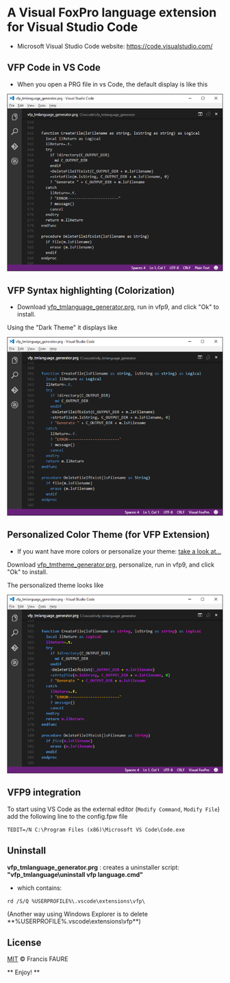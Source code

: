 
# A **Visual FoxPro** language extension for **Visual Studio Code**

* Microsoft Visual Studio Code website: https://code.visualstudio.com/


## VFP Code in VS Code

* When you open a PRG file in vs Code, the default display is like this

![VSCODE](images/prg-vs-code.png)

## VFP Syntax highlighting (Colorization)

* Download [vfp_tmlanguage_generator.prg](https://github.com/FrancisFaure/vfp_tmlanguage_generator), run in vfp9, and click "Ok" to install.

Using the "Dark Theme" it displays like

![VFP](images/prg-with-vfp-extension.png)

## Personalized Color Theme (for VFP Extension)

* If you want have more colors or personalize your theme: [take a look at...](https://github.com/FrancisFaure/vfp_tmtheme_generator)

Download [vfp_tmtheme_generator.prg](https://github.com/FrancisFaure/vfp_tmtheme_generator), personalize, run in vfp9, and click "Ok" to install.

The personalized theme looks like

![THEME](images/prg-with-vfp-extension-and-theme.png)


## VFP9 integration

To start using VS Code as the external editor (`Modify Command`, `Modify File`) add the following line to the config.fpw file
``` 
TEDIT=/N C:\Program Files (x86)\Microsoft VS Code\Code.exe
```


## Uninstall

**vfp_tmlanguage_generator.prg** : creates a uninstaller script: **"vfp_tmlanguage\uninstall vfp language.cmd"**
* which contains:
```
rd /S/Q %USERPROFILE%\.vscode\extensions\vfp\
```
(Another way using Windows Explorer is to delete **%USERPROFILE%\.vscode\extensions\vfp\**)


## License

[MIT](LICENSE) &copy; Francis FAURE




** Enjoy! **